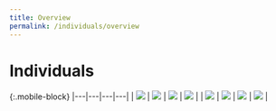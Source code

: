 ```yaml
---
title: Overview
permalink: /individuals/overview
---
```


# Individuals

{:.mobile-block}
|---|---|---|---|
| [![](/images/individuals/Individuals(1).jpg)](/individuals/going-through-customs/arrivals)  | [![](/images/individuals/Individuals(2).jpg)](/individuals/buying-over-the-internet/)  |  [![](/images/individuals/Individuals(3).jpg)](/individuals/gst-exemption-for-investment-precious-metals/) |  [![](/images/individuals/Individuals(4).jpg)](/individuals/moving-to-singapore/) |
|  [![](/images/individuals/Individuals(5).jpg)](/individuals/importing-personal-pets/) |  [![](/images/individuals/Individuals(6).jpg)](/individuals/importing-dutiable-motor-vehicles/) | [![](/images/individuals/Individuals(7).jpg)](/individuals/home-brewed-beer-and-other-fermented-liquors/)  |  [![](/images/individuals/Individuals(8).jpg)](/individuals/transfer-of-remains-for-cremation-or-burial/) |

